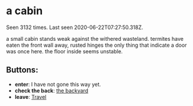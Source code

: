 # a cabin

Seen 3132 times. Last seen 2020-06-22T07:27:50.318Z.

a small cabin stands weak against the withered wasteland. termites have eaten the front wall away, rusted hinges the only thing that indicate a door was once here. the floor inside seems unstable.

## Buttons:

- **enter**: I have not gone this way yet.
- **check the back**: [the backyard](the-backyard-Njlha1w.md)
- **leave**: [Travel](Travel-travel.md)